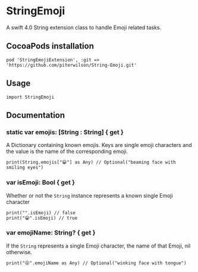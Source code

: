 # StringEmoji
A swift 4.0 String extension class to handle Emoji related tasks.

## CocoaPods installation

```
pod 'StringEmojiExtension', :git => 'https://github.com/piterwilson/String-Emoji.git'
```

## Usage

```
import StringEmoji
```

## Documentation

### static var emojis: [String : String] { get }

A Dictionary containing known emojis. Keys are single emoji characters and the value is the name of the corresponding emoji.

```
print(String.emojis["😁"] as Any) // Optional("beaming face with smiling eyes")
```

### var isEmoji: Bool { get }

Whether or not the `String` instance represents a known single Emoji character

```
print("".isEmoji) // false
print("😁".isEmoji) // true
```

### var emojiName: String? { get }

If the `String` represents a single Emoji character, the name of that Emoji, nil otherwise.

```
print("😜".emojiName as Any) // Optional("winking face with tongue")
```
